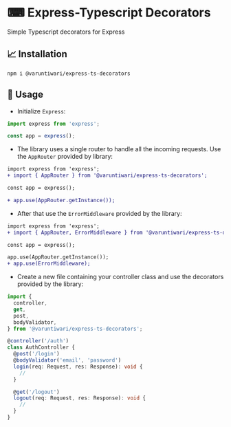# ⌨ Express-Typescript Decorators

Simple Typescript decorators for Express

## 📈 Installation

`npm i @varuntiwari/express-ts-decorators`

## 🧪 Usage

- Initialize `Express`:

```ts
import express from 'express';

const app = express();
```

- The library uses a single router to handle all the incoming requests. Use the `AppRouter` provided by library:

```diff
import express from 'express';
+ import { AppRouter } from '@varuntiwari/express-ts-decorators';

const app = express();

+ app.use(AppRouter.getInstance());
```

- After that use the `ErrorMiddleware` provided by the library:

```diff
import express from 'express';
+ import { AppRouter, ErrorMiddleware } from '@varuntiwari/express-ts-decorators';

const app = express();

app.use(AppRouter.getInstance());
+ app.use(ErrorMiddleware);
```

- Create a new file containing your controller class and use the decorators provided by the library:

```ts
import {
  controller,
  get,
  post,
  bodyValidator,
} from '@varuntiwari/express-ts-decorators';

@controller('/auth')
class AuthController {
  @post('/login')
  @bodyValidator('email', 'password')
  login(req: Request, res: Response): void {
    //
  }

  @get('/logout')
  logout(req: Request, res: Response): void {
    //
  }
}
```
